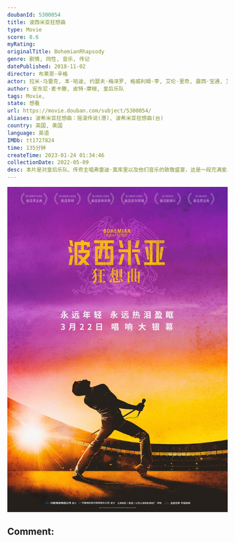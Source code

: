 ```yaml
---
doubanId: 5300054
title: 波西米亚狂想曲
type: Movie
score: 8.6
myRating: 
originalTitle: BohemianRhapsody
genre: 剧情, 同性, 音乐, 传记
datePublished: 2018-11-02
director: 布莱恩·辛格
actor: 拉米·马雷克, 本·哈迪, 约瑟夫·梅泽罗, 格威利姆·李, 艾伦·里奇, 露西·宝通, 艾丹·吉伦, 汤姆·霍兰德尔, 麦克·梅尔斯, 阿隆·麦克卡斯克, 梅内卡·达斯, 迪基·博, undefined, 杰克·罗思, 马克斯·班内特, 基兰·哈德卡斯托, 罗斯·格林, 布鲁斯·麦克金伦, 米歇尔·邓肯, 马特·格林伍德, 罗茜·本杰明, 约翰·奥特曼, 詹姆斯·华莱士, 文森特·阿德里安, 拉斯科·阿特金斯, 乔纳森·奇塔姆, 迈克尔·科布, 耶稣·加洛, 亚当·兰伯特, 豪尔赫·莱昂·马丁内斯, undefined, 伊斯雷尔·鲁兹, 普丽亚·布莱克本, 安德鲁·鲍尔曼, 罗伊斯·克罗宁, 埃斯·巴蒂, 菲利普·安德鲁, 亚当·劳夫, 德默特·墨菲
author: 安东尼·麦卡滕, 皮特·摩根, 皇后乐队
tags: Movie, 
state: 想看
url: https://movie.douban.com/subject/5300054/
aliases: 波希米亚狂想曲：摇滚传说(港), 波希米亚狂想曲(台)
country: 英国, 美国
language: 英语
IMDb: tt1727824
time: 135分钟
createTime: 2023-01-24 01:34:46
collectionDate: 2022-05-09
desc: 本片是对皇后乐队、传奇主唱弗雷迪·莫库里以及他们音乐的致敬盛宴，这是一段充满爱、痛苦、接纳和音乐的旅程。弗雷迪·莫库里（拉米·马雷克饰）曾是希思罗机场的一名普通搬运工，对音乐满腔热血的他，与布莱恩...
---
```


![image](assets/p2549558913.jpg)

Comment: 
---


